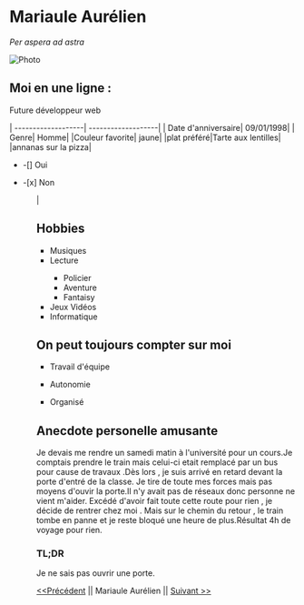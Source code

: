 # Mariaule Aurélien

*Per aspera ad astra*

![Photo](./IMG_20180911_162026.jpg)

## Moi en une ligne :
Future développeur web


| -------------------| -------------------|
| Date d'anniversaire| 09/01/1998|
| Genre| Homme|
|Couleur favorite| jaune|
|plat préféré|Tarte aux lentilles|
|annanas sur la pizza| <ul><li>-[] Oui</ul></li><ul><Li> -[x] Non</li><ul> |


## Hobbies

<ul>
    <li>Musiques</li>
    <li>Lecture</li>
        <ul>
            <li>Policier</li>
            <li>Aventure</li>
            <li>Fantaisy</li>
        </ul>
    <li>Jeux Vidéos</li>
    <li>Informatique</li>
</ul>

## On peut toujours compter sur moi 

- Travail d'équipe

- Autonomie

- Organisé

## Anecdote personelle amusante

Je devais me rendre un samedi matin à l'université pour un cours.Je comptais prendre le train mais celui-ci etait remplacé par un bus pour cause de travaux .Dès lors , je suis arrivé en retard  devant la porte d'entré de la classe. Je tire de toute mes forces mais pas moyens d'ouvir la porte.Il n'y avait pas de réseaux donc personne ne vient m'aider. 
Excédé d'avoir fait toute cette route pour rien , je décide de rentrer chez moi . Mais sur le chemin du retour , le train tombe en panne et je reste bloqué une heure de plus.Résultat 4h de voyage pour rien.

### TL;DR

Je ne sais pas ouvrir une porte.



[<<Précédent](https://github.com/voltsn) || Mariaule Aurélien || [Suivant >>](https://github.com/aurorelem)